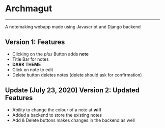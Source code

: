 # Archmagut
---
A notemaking webapp made using Javascript and Django backend 

## Version 1: Features
* Clicking on the *plus* Button adds **note**
* Title Bar for notes
* **DARK THEME**
* Click on note to edit
* Delete button deletes notes (delete should ask for confirmation)

## Update (July 23, 2020) Version 2: Updated Features
* Ability to change the colour of a note at **will**
* Added a backend to store the existing notes
* Add & Delete buttons makes changes in the backend as well
